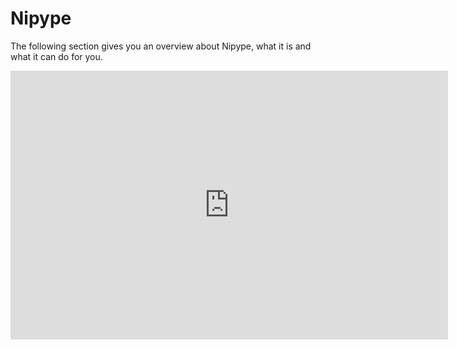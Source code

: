 # Nipype

The following section gives you an overview about Nipype, what it is and what it can do for you.

<iframe src="https://docs.google.com/presentation/d/1tAnFzopIwVrY4z1oxrYIcuDcERJ5bi_Z9hOREqfscoA/embed?start=false&loop=false&delayms=3000" frameborder="0" width="700" height="430" allowfullscreen="true" mozallowfullscreen="true" webkitallowfullscreen="true"></iframe>




